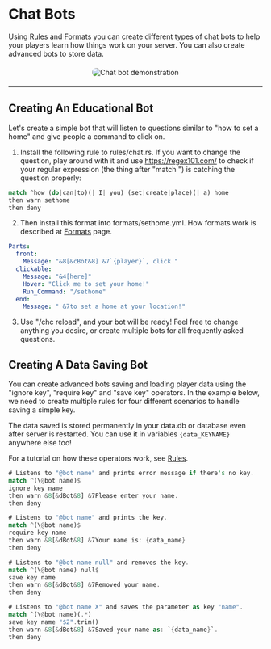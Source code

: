 # Chat Bots

Using [Rules](rules) and [Formats](formats) you can create different types of chat bots to help your players learn how things work on your server. You can also create advanced bots to store data.

<div class="image-container">
  <img src="https://i.imgur.com/mLZCXbZ.gif" alt="Chat bot demonstration" />
</div>

---

## Creating An Educational Bot

Let's create a simple bot that will listen to questions similar to "how to set a home" and give people a command to click on.

1. Install the following rule to rules/chat.rs. If you want to change the question, play around with it and use https://regex101.com/ to check if your regular expression (the thing after "match ") is catching the question properly:

```rs
match ^how (do|can|to)(| I| you) (set|create|place)(| a) home
then warn sethome
then deny
```

2. Then install this format into formats/sethome.yml. How formats work is described at [Formats](formats) page.

```yaml
Parts: 
  front: 
    Message: "&8[&cBot&8] &7`{player}`, click "
  clickable:
    Message: "&4[here]"
    Hover: "Click me to set your home!"
    Run_Command: "/sethome"
  end:
    Message: " &7to set a home at your location!"
```

3. Use "/chc reload", and your bot will be ready! Feel free to change anything you desire, or create multiple bots for all frequently asked questions.

## Creating A Data Saving Bot

You can create advanced bots saving and loading player data using the "ignore key", "require key" and "save key" operators. In the example below, we need to create multiple rules for four different scenarios to handle saving a simple key.

The data saved is stored permanently in your data.db or database even after server is restarted. You can use it in variables `{data_KEYNAME}` anywhere else too!

For a tutorial on how these operators work, see [Rules](rules).

```rs
# Listens to "@bot name" and prints error message if there's no key.
match ^(\@bot name)$
ignore key name
then warn &8[&dBot&8] &7Please enter your name.
then deny

# Listens to "@bot name" and prints the key.
match ^(\@bot name)$
require key name
then warn &8[&dBot&8] &7Your name is: {data_name}
then deny

# Listens to "@bot name null" and removes the key.
match ^(\@bot name) null$
save key name
then warn &8[&dBot&8] &7Removed your name.
then deny

# Listens to "@bot name X" and saves the parameter as key "name".
match ^(\@bot name)(.*)
save key name "$2".trim()
then warn &8[&dBot&8] &7Saved your name as: `{data_name}`.
then deny
```

<style>
.image-container {
  margin: 20px 0;
  text-align: center;
}

.image-container img {
  max-width: 100%;
  border-radius: 8px;
  border: 1px solid var(--vp-c-divider);
}

.dark .image-container img {
  border-color: var(--vp-c-divider-dark);
}
</style>